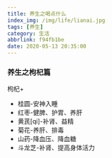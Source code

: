 ```yaml
---
title: 养生之喝点什么
index_img: /img/life/lianai.jpg
tags: [养生]
category: 生活
abbrlink: f94fb1be
date: 2020-05-13 20:35:00
---
```


### 养生之枸杞篇
枸杞+
+ 桂圆-安神入睡
+ 红枣-健脾、护胃、养肝
+ 黄芪[qi]-补肾、益精
+ 菊花-养肝、排毒
+ 山药-降血压、降血糖
+ 斗龙芝-补肾、提高身体活力